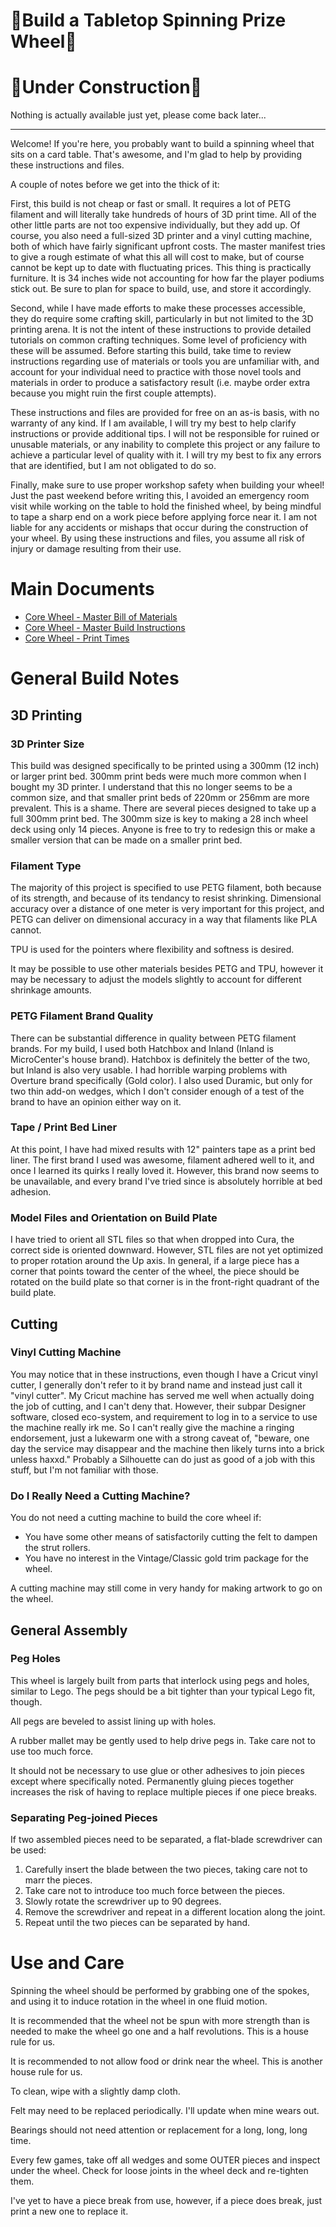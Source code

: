 ﻿# 🚧Build a Tabletop Spinning Prize Wheel🚧

# 🚧Under Construction🚧

Nothing is actually available just yet, please come back later...

----------

Welcome! If you're here, you probably want to build a spinning wheel that sits on a card table. That's awesome, and I'm glad to help by providing these instructions and files.

A couple of notes before we get into the thick of it:

First, this build is not cheap or fast or small. It requires a lot of PETG filament and will literally take hundreds of hours of 3D print time. All of the other little parts are not too expensive individually, but they add up.
Of course, you also need a full-sized 3D printer and a vinyl cutting machine, both of which have fairly significant upfront costs.
The master manifest tries to give a rough estimate of what this all will cost to make, but of course cannot be kept up to date with fluctuating prices.
This thing is practically furniture. It is 34 inches wide not accounting for how far the player podiums stick out. Be sure to plan for space to build, use, and store it accordingly.

Second, while I have made efforts to make these processes accessible, they do require some crafting skill, particularly in but not limited to the 3D printing arena.
It is not the intent of these instructions to provide detailed tutorials on common crafting techniques. Some level of proficiency with these will be assumed.
Before starting this build, take time to review instructions regarding use of materials or tools you are unfamiliar with, and account for your individual need to practice with those novel tools and materials in order to produce a satisfactory result (i.e. maybe order extra because you might ruin the first couple attempts).

These instructions and files are provided for free on an as-is basis, with no warranty of any kind.
If I am available, I will try my best to help clarify instructions or provide additional tips.
I will not be responsible for ruined or unusable materials, or any inability to complete this project or any failure to achieve a particular level of quality with it.
I will try my best to fix any errors that are identified, but I am not obligated to do so.

Finally, make sure to use proper workshop safety when building your wheel!
Just the past weekend before writing this, I avoided an emergency room visit while working on the table to hold the finished wheel, by being mindful to tape a sharp end on a work piece before applying force near it.
I am not liable for any accidents or mishaps that occur during the construction of your wheel.
By using these instructions and files, you assume all risk of injury or damage resulting from their use.

# Main Documents

- [Core Wheel - Master Bill of Materials](Master-Bom.html)
- [Core Wheel - Master Build Instructions](Build.html)
- [Core Wheel - Print Times](Print-Times.html)

# General Build Notes

## 3D Printing

### 3D Printer Size

This build was designed specifically to be printed using a 300mm (12 inch) or larger print bed.
300mm print beds were much more common when I bought my 3D printer.
I understand that this no longer seems to be a common size, and that smaller print beds of 220mm or 256mm are more prevalent. This is a shame.
There are several pieces designed to take up a full 300mm print bed.
The 300mm size is key to making a 28 inch wheel deck using only 14 pieces.
Anyone is free to try to redesign this or make a smaller version that can be made on a smaller print bed.

### Filament Type

The majority of this project is specified to use PETG filament, both because of its strength, and because of its tendancy to resist shrinking.
Dimensional accuracy over a distance of one meter is very important for this project, and PETG can deliver on dimensional accuracy in a way that filaments like PLA cannot.

TPU is used for the pointers where flexibility and softness is desired.

It may be possible to use other materials besides PETG and TPU, however it may be necessary to adjust the models slightly to account for different shrinkage amounts.

### PETG Filament Brand Quality

There can be substantial difference in quality between PETG filament brands. For my build, I used both Hatchbox and Inland (Inland is MicroCenter's house brand).
Hatchbox is definitely the better of the two, but Inland is also very usable. I had horrible warping problems with Overture brand specifically (Gold color).
I also used Duramic, but only for two thin add-on wedges, which I don't consider enough of a test of the brand to have an opinion either way on it. 

### Tape / Print Bed Liner

At this point, I have had mixed results with 12" painters tape as a print bed liner.
The first brand I used was awesome, filament adhered well to it, and once I learned its quirks I really loved it.
However, this brand now seems to be unavailable, and every brand I've tried since is absolutely horrible at bed adhesion.

### Model Files and Orientation on Build Plate

I have tried to orient all STL files so that when dropped into Cura, the correct side is oriented downward.
However, STL files are not yet optimized to proper rotation around the Up axis.
In general, if a large piece has a corner that points toward the center of the wheel, the piece should be rotated on the build plate so that corner is in the front-right quadrant of the build plate.

## Cutting
### Vinyl Cutting Machine

You may notice that in these instructions, even though I have a Cricut vinyl cutter, I generally don't refer to it by brand name and instead just call it "vinyl cutter".
My Cricut machine has served me well when actually doing the job of cutting, and I can't deny that.
However, their subpar Designer software, closed eco-system, and requirement to log in to a service to use the machine really irk me.
So I can't really give the machine a ringing endorsement, just a lukewarm one with a strong caveat of, "beware, one day the service may disappear and the machine then likely turns into a brick unless haxxd."
Probably a Silhouette can do just as good of a job with this stuff, but I'm not familiar with those.

### Do I Really Need a Cutting Machine?

You do not need a cutting machine to build the core wheel if:

- You have some other means of satisfactorily cutting the felt to dampen the strut rollers.
- You have no interest in the Vintage/Classic gold trim package for the wheel.

A cutting machine may still come in very handy for making artwork to go on the wheel.

## General Assembly

### Peg Holes

This wheel is largely built from parts that interlock using pegs and holes, similar to Lego.
The pegs should be a bit tighter than your typical Lego fit, though.

All pegs are beveled to assist lining up with holes.

A rubber mallet may be gently used to help drive pegs in. Take care not to use too much force.

It should not be necessary to use glue or other adhesives to join pieces except where specifically noted.
Permanently gluing pieces together increases the risk of having to replace multiple pieces if one piece breaks.

### Separating Peg-joined Pieces

If two assembled pieces need to be separated, a flat-blade screwdriver can be used:

1. Carefully insert the blade between the two pieces, taking care not to marr the pieces.
1. Take care not to introduce too much force between the pieces.
1. Slowly rotate the screwdriver up to 90 degrees.
1. Remove the screwdriver and repeat in a different location along the joint.
1. Repeat until the two pieces can be separated by hand.

# Use and Care

Spinning the wheel should be performed by grabbing one of the spokes, and using it to induce rotation in the wheel in one fluid motion.

It is recommended that the wheel not be spun with more strength than is needed to make the wheel go one and a half revolutions. This is a house rule for us.

It is recommended to not allow food or drink near the wheel. This is another house rule for us.

To clean, wipe with a slightly damp cloth.

Felt may need to be replaced periodically. I'll update when mine wears out.

Bearings should not need attention or replacement for a long, long, long time.

Every few games, take off all wedges and some OUTER pieces and inspect under the wheel.
Check for loose joints in the wheel deck and re-tighten them.

I've yet to have a piece break from use, however, if a piece does break, just print a new one to replace it.